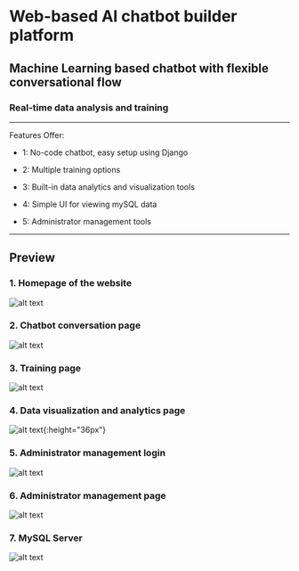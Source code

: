 # **Web-based AI chatbot builder platform**

## Machine Learning based chatbot with flexible conversational flow

### Real-time data analysis and training

---
Features Offer:
* 1: No-code chatbot, easy setup using Django

* 2: Multiple training options

* 3: Built-in data analytics and visualization tools

* 4: Simple UI for viewing mySQL data

* 5: Administrator management tools

[//]: # (Image References)

[image1]: ./README_media/homepage.png "Screenshot of homepage"
[image2]: ./README_media/chatbot-page.png "Screenshot of chatbot conversation"
[image3]: ./README_media/training_page.png "Screenshot of training page"
[image4]: ./README_media/analysis_page.png "Screenshot of visualization page"
[image5]: ./README_media/admin_page1.png "Screenshot of admin login"
[image6]: ./README_media/admin_page2.png "Screenshot of admin page"
[image7]: ./README_media/mysql.PNG "Screenshot of mysql server"

---
## Preview

### 1. Homepage of the website
![alt text][image1]

### 2. Chatbot conversation page
![alt text][image2]

### 3. Training page
![alt text][image3]

### 4. Data visualization and analytics page
![alt text][image4]{:height="36px"}

### 5. Administrator management login
![alt text][image5]

### 6. Administrator management page
![alt text][image6]

### 7. MySQL Server
![alt text][image7]
